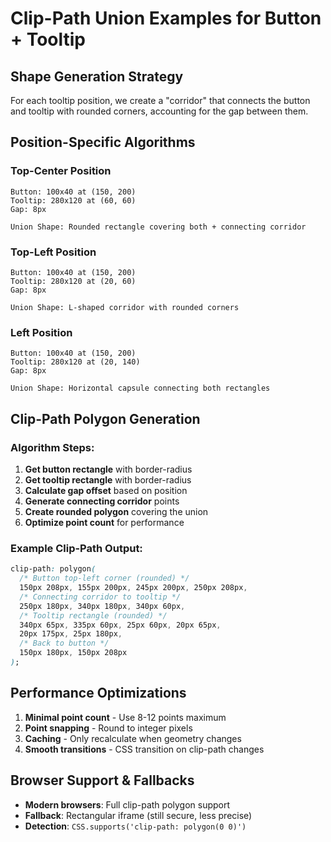 # Clip-Path Union Examples for Button + Tooltip

## Shape Generation Strategy

For each tooltip position, we create a "corridor" that connects the button and tooltip with rounded corners, accounting for the gap between them.

## Position-Specific Algorithms

### Top-Center Position
```
Button: 100x40 at (150, 200)
Tooltip: 280x120 at (60, 60)
Gap: 8px

Union Shape: Rounded rectangle covering both + connecting corridor
```

### Top-Left Position
```
Button: 100x40 at (150, 200)
Tooltip: 280x120 at (20, 60)
Gap: 8px

Union Shape: L-shaped corridor with rounded corners
```

### Left Position
```
Button: 100x40 at (150, 200)
Tooltip: 280x120 at (20, 140)
Gap: 8px

Union Shape: Horizontal capsule connecting both rectangles
```

## Clip-Path Polygon Generation

### Algorithm Steps:
1. **Get button rectangle** with border-radius
2. **Get tooltip rectangle** with border-radius
3. **Calculate gap offset** based on position
4. **Generate connecting corridor** points
5. **Create rounded polygon** covering the union
6. **Optimize point count** for performance

### Example Clip-Path Output:
```css
clip-path: polygon(
  /* Button top-left corner (rounded) */
  150px 208px, 155px 200px, 245px 200px, 250px 208px,
  /* Connecting corridor to tooltip */
  250px 180px, 340px 180px, 340px 60px,
  /* Tooltip rectangle (rounded) */
  340px 65px, 335px 60px, 25px 60px, 20px 65px,
  20px 175px, 25px 180px,
  /* Back to button */
  150px 180px, 150px 208px
);
```

## Performance Optimizations

1. **Minimal point count** - Use 8-12 points maximum
2. **Point snapping** - Round to integer pixels
3. **Caching** - Only recalculate when geometry changes
4. **Smooth transitions** - CSS transition on clip-path changes

## Browser Support & Fallbacks

- **Modern browsers**: Full clip-path polygon support
- **Fallback**: Rectangular iframe (still secure, less precise)
- **Detection**: `CSS.supports('clip-path: polygon(0 0)')`
